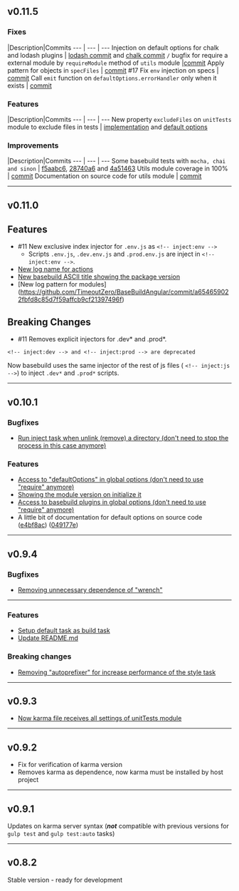 ## v0.11.5
### Fixes
|Description|Commits
--- | --- | ---
Injection on default options for chalk and lodash plugins | [lodash commit](https://github.com/TimeoutZero/BaseBuildAngular/commit/8aed622fd45815ab03ebf1562aed9ebfd2fd86b5) and  [chalk commit](https://github.com/TimeoutZero/BaseBuildAngular/commit/68a6bd0a07ac67ce10756f1dd9d87076e5f17e85)
`/` bugfix for require a external module by `requireModule` method of `utils` module |[commit](https://github.com/TimeoutZero/BaseBuildAngular/commit/052883e736b0e8e5b31e795904382ece441388c0)
Apply pattern for objects in `specFiles` | [commit](https://github.com/TimeoutZero/BaseBuildAngular/commit/5be022e222b2f01c9bba6d0eab0dba3bb469049c)
#17 Fix `env` injection on specs | [commit](https://github.com/TimeoutZero/BaseBuildAngular/commit/0c5b1222d39d0740c02bafa0e134f29c81e889f7)
Call `emit` function on `defaultOptions.errorHandler` only when it exists | [commit](https://github.com/TimeoutZero/BaseBuildAngular/commit/8aed622fd45815ab03ebf1562aed9ebfd2fd86b5)

### Features
|Description|Commits
--- | --- | ---
New property `excludeFiles` on `unitTests` module to exclude files in tests | [implementation](https://github.com/TimeoutZero/BaseBuildAngular/commit/0c5b1222d39d0740c02bafa0e134f29c81e889f7) and  [default options](https://github.com/TimeoutZero/BaseBuildAngular/commit/6a927fd94ee7b249d9712ac76b9b7c39766c2644)

### Improvements
|Description|Commits
--- | --- | ---
Some basebuild tests with `mocha, chai and sinon` | [f5aabc6](https://github.com/TimeoutZero/BaseBuildAngular/commit/f5aabc649fb4703e4f335ce3a57f52a0e6da1384), [28740a6](https://github.com/TimeoutZero/BaseBuildAngular/commit/28740a6b9280eb0b21fb4cb5b74e15ff59d09999) and [4a51463](https://github.com/TimeoutZero/BaseBuildAngular/commit/4a51463f63b305ef69201e68447342e6d7db8a61)
Utils module coverage in 100% | [commit](https://github.com/TimeoutZero/BaseBuildAngular/commit/a04b71417802943b2a0abd8f389de62a8868d849)
Documentation on source code for utils module | [commit](https://github.com/TimeoutZero/BaseBuildAngular/commit/92da2c2500bf2720c18ad28553c4ecbbbe389164)

***

## v0.11.0
## Features
- #11 New exclusive index injector for `.env.js` as  `<!-- inject:env -->` 
  + Scripts `.env.js`, `.dev.env.js` and `.prod.env.js` are inject in `<!-- inject:env -->`.  
- [New log name for actions](https://github.com/TimeoutZero/BaseBuildAngular/commit/f83912327bc7159b7b24e4c38cdca0cb937f6226)
- [New basebuild ASCII title showing the package version](https://github.com/TimeoutZero/BaseBuildAngular/commit/a654659022fbfd8c85d7f59affcb9cf21397496f)
- [New log pattern for modules] (https://github.com/TimeoutZero/BaseBuildAngular/commit/a654659022fbfd8c85d7f59affcb9cf21397496f)

## Breaking Changes
- #11 Removes explicit injectors for .dev* and .prod*. 
```
<!-- inject:dev --> and <!-- inject:prod --> are deprecated
```
 Now basebuild uses the same injector of the rest of js files ( `<!-- inject:js -->`) to inject `.dev*` and `.prod*` scripts. 
  

***

## v0.10.1
### Bugfixes

- [Run inject task when unlink (remove) a directory (don't need to stop the process in this case anymore)](https://github.com/TimeoutZero/BaseBuildAngular/commit/355dfe8836e8773311122785478fdcd9672b393e)

### Features

- [Access to "defaultOptions" in global options (don't need to use "require" anymore)](https://github.com/TimeoutZero/BaseBuildAngular/commit/c9aa24b6b75527d413b9e17fe07b177116cb4be8)
- [Showing the module version on initialize it](https://github.com/TimeoutZero/BaseBuildAngular/commit/c9aa24b6b75527d413b9e17fe07b177116cb4be8)
- [Access to basebuild plugins in global options (don't need to use "require" anymore)](https://github.com/TimeoutZero/BaseBuildAngular/commit/908ae15af872321ec3fe5965250d16a205963052)
- A little bit of documentation for default options on source code ([e4bf8ac](https://github.com/TimeoutZero/BaseBuildAngular/commit/e4bf8ac7fb8b35abf52b75c59549795d6152897f))
([049177e](https://github.com/TimeoutZero/BaseBuildAngular/commit/049177e0bbeb2c2933979ebefc06fc88fe1ea107))

***

## v0.9.4
### Bugfixes
- [Removing unnecessary dependence of "wrench"](https://github.com/TimeoutZero/BaseBuildAngular/commit/847e570d8ad408da2047807f222de8c0ff69e030)

***

### Features
- [Setup default task as build task](https://github.com/TimeoutZero/BaseBuildAngular/commit/2ed3cdaa4310580a696d18301984f28811fa0be8)
- [Update README.md](https://github.com/TimeoutZero/BaseBuildAngular/commit/43fad24f1ebe931218d37048b9dc00d4afb31890)

### Breaking changes
- [Removing "autoprefixer" for increase performance of the style task](https://github.com/TimeoutZero/BaseBuildAngular/commit/674fea8b69a1a27b8c5c8ecea94afc0cf1501191)

***

## v0.9.3
- [Now karma file receives all settings of unitTests module](https://github.com/TimeoutZero/BaseBuildAngular/commit/9af2903262f4a150634f5c21df7ed3ae1ba82b63)

***

## v0.9.2
- Fix for verification of karma version
- Removes karma as dependence, now karma must be installed by host project

***

## v0.9.1
Updates on karma server syntax (***not*** compatible with previous versions for `gulp test` and `gulp test:auto` tasks) 

***

## v0.8.2
Stable version - ready for development
